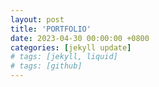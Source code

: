 ```yaml
---
layout: post
title: 'PORTFOLIO'
date: 2023-04-30 00:00:00 +0800
categories: [jekyll update]
# tags: [jekyll, liquid]
# tags: [github]
---
```


<!--more-->
<script src="https://gist.github.com/smutnyleszek/9803727.js"></script>
